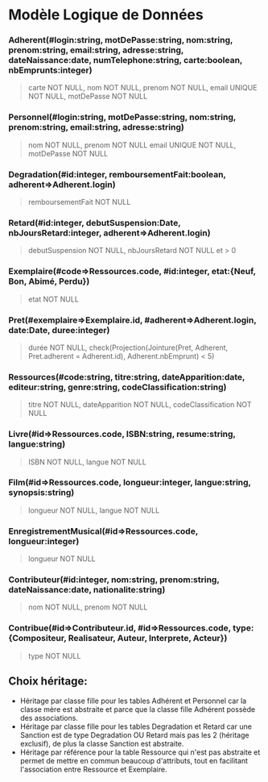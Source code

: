 # Modèle Logique de Données

### Adherent(#login:string, motDePasse:string, nom:string, prenom:string, email:string, adresse:string, dateNaissance:date, numTelephone:string, carte:boolean, nbEmprunts:integer)
> carte NOT NULL, nom NOT NULL, prenom NOT NULL, email UNIQUE NOT NULL, motDePasse NOT NULL

### Personnel(#login:string, motDePasse:string, nom:string, prenom:string, email:string, adresse:string)
> nom NOT NULL, prenom NOT NULL email UNIQUE NOT NULL, motDePasse NOT NULL

### Degradation(#id:integer, remboursementFait:boolean, adherent=>Adherent.login)
> remboursementFait NOT NULL

### Retard(#id:integer, debutSuspension:Date, nbJoursRetard:integer, adherent=>Adherent.login)
> debutSuspension NOT NULL, nbJoursRetard NOT NULL et > 0

### Exemplaire(#code=>Ressources.code, #id:integer, etat:{Neuf, Bon, Abimé, Perdu})
> etat NOT NULL

### Pret(#exemplaire=>Exemplaire.id, #adherent=>Adherent.login, date:Date, duree:integer)
> durée NOT NULL, check(Projection(Jointure(Pret, Adherent, Pret.adherent = Adherent.id), Adherent.nbEmprunt) < 5)

### Ressources(#code:string, titre:string, dateApparition:date, editeur:string, genre:string, codeClassification:string)
> titre NOT NULL, dateApparition NOT NULL, codeClassification NOT NULL

### Livre(#id=>Ressources.code, ISBN:string, resume:string, langue:string)
> ISBN NOT NULL, langue NOT NULL

### Film(#id=>Ressources.code, longueur:integer, langue:string, synopsis:string)
> longueur NOT NULL, langue NOT NULL

### EnregistrementMusical(#id=>Ressources.code, longueur:integer)
> longueur NOT NULL

### Contributeur(#id:integer, nom:string, prenom:string, dateNaissance:date, nationalite:string)
> nom NOT NULL, prenom NOT NULL

### Contribue(#id=>Contributeur.id, #id=>Ressources.code, type:{Compositeur, Realisateur, Auteur, Interprete, Acteur})
> type NOT NULL

## Choix héritage:
- Héritage par classe fille pour les tables Adhérent et Personnel car la classe mère est abstraite et parce que la classe fille Adhérent possède des associations.
- Héritage par classe fille pour les tables Degradation et Retard car une Sanction est de type Degradation OU Retard mais pas les 2 (héritage exclusif), de plus la classe Sanction est abstraite.
- Héritage par référence pour la table Ressource qui n'est pas abstraite et permet de mettre en commun beaucoup d'attributs, tout en facilitant l'association entre Ressource et Exemplaire.

